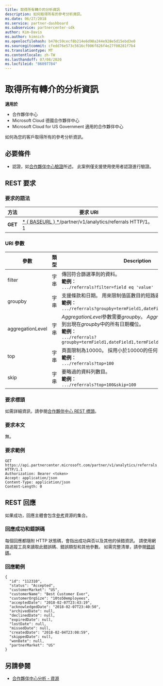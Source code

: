 ```yaml
---
title: 取得所有轉介的分析資訊
description: 如何取得所有的參考分析資訊。
ms.date: 06/27/2018
ms.service: partner-dashboard
ms.subservice: partnercenter-sdk
author: Kim-Davis
ms.author: kimnich
ms.openlocfilehash: b470c59cecf8b214e6d90a244e928e5d15ebd3e0
ms.sourcegitcommit: cfedd76e573c5616cf006f826f4e27f08281f7b4
ms.translationtype: MT
ms.contentlocale: zh-TW
ms.lasthandoff: 07/08/2020
ms.locfileid: "86097784"
---
```

# <a name="get-all-referrals-analytics-information"></a>取得所有轉介的分析資訊

**適用於**

- 合作夥伴中心
- Microsoft Cloud 德國合作夥伴中心
- Microsoft Cloud for US Government 適用的合作夥伴中心

如何為您的客戶取得所有的參考分析資訊。

## <a name="prerequisites"></a>必要條件

- 認證，如[合作夥伴中心驗證](partner-center-authentication.md)所述。 此案例僅支援使用使用者認證進行驗證。

## <a name="rest-request"></a>REST 要求

### <a name="request-syntax"></a>要求的語法

| 方法  | 要求 URI |
|---------|-------------|
| **GET** | [* \{ BASEURL \} *](partner-center-rest-urls.md)/partner/v1/analytics/referrals HTTP/1。1 |

### <a name="uri-parameters"></a>URI 參數

| 參數 | 類型 | Description |
|-----------|------|-------------|
| filter | 字串 | 傳回符合篩選準則的資料。</br> **範例︰**</br>  `.../referrals?filter=field eq 'value'` |
| groupby | 字串 | 支援條款和日期。 用來限制值區數目的短路邏輯。</br> **範例︰**</br>  `.../referrals?groupby=termField1,dateField1,termField2` |
| aggregationLevel | 字串 | *AggregationLevel*參數需要*groupby*。 *AggregationLevel*參數會套用到出現在*groupby*中的所有日期欄位。</br> **範例︰**</br> `.../referrals?groupby=termField1,dateField1,termField2&aggregationLevel=day` |
| top | 字串 | 頁面限制為10000。 採用小於10000的任何值。</br> **範例︰**</br> `.../referrals?top=100`</br> |
| skip | 字串 | 要略過的資料列數目。</br> **範例︰**</br>  `.../referrals?top=100&skip=100` |

### <a name="request-headers"></a>要求標頭

如需詳細資訊，請參閱[合作夥伴中心 REST 標頭](headers.md)。

### <a name="request-body"></a>要求本文

無。

### <a name="request-example"></a>要求範例

```http
GET https://api.partnercenter.microsoft.com/partner/v1/analytics/referrals HTTP/1.1
Authorization: Bearer <token>
Accept: application/json
Content-Type: application/json
Content-Length: 0
```

## <a name="rest-response"></a>REST 回應

如果成功，回應主體會包含[參考](partner-center-analytics-resources.md#referrals-resource)資源的集合。

### <a name="response-success-and-error-codes"></a>回應成功和錯誤碼

每個回應都隨附 HTTP 狀態碼，會指出成功與否以及其他的偵錯資訊。 請使用網路追蹤工具來讀取此錯誤碼、錯誤類型和其他參數。 如需完整清單，請參閱[錯誤碼](error-codes.md)。

### <a name="response-example"></a>回應範例

```http
{
  "id": "112310",
  "status": "Accepted",
  "customerMarket": "US",
  "customerName": "Best Customer Ever",
  "customerOrgSize": "10to50employees",
  "acceptedDate": "2018-02-07T23:43:19",
  "acknowledgedDate": "2018-02-07T23:40:50",
  "archivedDate": null,
  "declinedDate": null,
  "expiredDate": null,
  "lostDate": null,
  "missedDate": null,
  "createdDate": "2018-02-04T23:08:59",
  "skippedDate": null,
  "wonDate": null,
  "partnerMarket": "US"
}
```

## <a name="see-also"></a>另請參閱

- [合作夥伴中心分析 - 資源](partner-center-analytics-resources.md)
